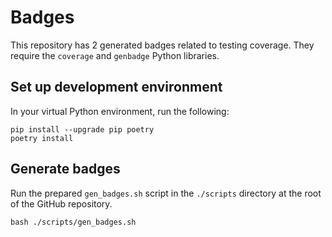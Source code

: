 # Badges

This repository has 2 generated badges related to testing coverage. They require the `coverage` and `genbadge` Python libraries.

## Set up development environment

In your virtual Python environment, run the following:

```shell
pip install --upgrade pip poetry
poetry install
```

## Generate badges

Run the prepared `gen_badges.sh` script in the `./scripts` directory at the root of the GitHub repository.

```shell
bash ./scripts/gen_badges.sh
```
